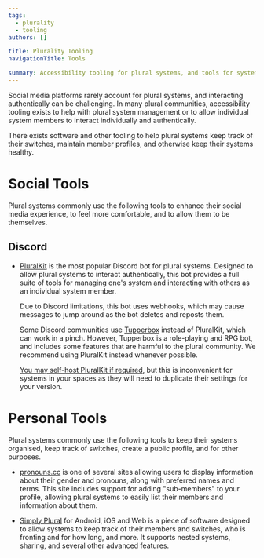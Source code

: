 ```yaml
---
tags:
  - plurality
  - tooling
authors: []

title: Plurality Tooling
navigationTitle: Tools

summary: Accessibility tooling for plural systems, and tools for system management.
---
```


Social media platforms rarely account for plural systems, and interacting authentically can be challenging.
In many plural communities, accessibility tooling exists to help with plural system management or to allow individual
system members to interact individually and authentically.

There exists software and other tooling to help plural systems keep track of their switches, maintain member profiles,
and otherwise keep their systems healthy.

<!--more-->

# Social Tools

Plural systems commonly use the following tools to enhance their social media experience, to feel more comfortable, and
to allow them to be themselves.

## Discord

- [PluralKit](http://pluralkit.me/) is the most popular Discord bot for plural systems.
  Designed to allow plural systems to interact authentically, this bot provides a full suite of tools for managing one's
  system and interacting with others as an individual system member.

  Due to Discord limitations, this bot uses webhooks, which may cause messages to jump around as the bot deletes and
  reposts them.

  Some Discord communities use [Tupperbox](https://tupperbox.app/) instead of PluralKit, which can work in a pinch.
  However, Tupperbox is a role-playing and RPG bot, and includes some features that are harmful to the plural community.
  We recommend using PluralKit instead whenever possible.

  [You may self-host PluralKit if required](https://github.com/PluralKit/PluralKit#running), but this is
  inconvenient for systems in your spaces as they will need to duplicate their settings for your version.

# Personal Tools

Plural systems commonly use the following tools to keep their systems organised, keep track of switches, create a
public profile, and for other purposes.

- [pronouns.cc](https://pronouns.cc) is one of several sites allowing users to display information about their gender
  and pronouns, along with preferred names and terms.
  This site includes support for adding "sub-members" to your profile, allowing plural systems to easily list their
  members and information about them.

- [Simply Plural](https://apparyllis.com/) for Android, iOS and Web is a piece of software designed to allow systems
  to keep track of their members and switches, who is fronting and for how long, and more.
  It supports nested systems, sharing, and several other advanced features.
